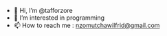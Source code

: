 - 👋 Hi, I’m @tafforzore
- 👀 I’m interested in programming
- 📫 How to reach me :  nzomutchawilfrid@gmail.com
    
<!---       
Tafforzore/Taforzore is a ✨ english 

I am a freelance backend developer with other frontend knowledge. 
currently I am specializing in the frontend by seeking to become a fullstack developer.   
 I really like programming and I spend most of my time programming.  
For any project  or information  contact me at nzomutchawilfrid@gmail.com         
--->   
